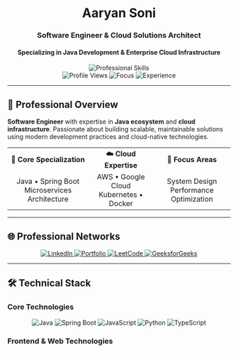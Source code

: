 <h1 align="center">Aaryan Soni</h1>
<h3 align="center">Software Engineer & Cloud Solutions Architect</h3>
<h4 align="center">Specializing in Java Development & Enterprise Cloud Infrastructure</h4>

<div align="center">
  <img src="https://readme-typing-svg.demolab.com?font=JetBrains+Mono&size=22&duration=3000&pause=1000&color=2E8B57&center=true&vCenter=true&width=600&height=50&lines=Enterprise+Java+Development;Cloud+Infrastructure+%26+DevOps;Scalable+System+Architecture;Continuous+Integration+%26+Deployment" alt="Professional Skills" />
</div>

<div align="center">
  <img src="https://komarev.com/ghpvc/?username=aaryann20&label=Profile%20Views&color=2e8b57&style=flat-square" alt="Profile Views" />
  <img src="https://img.shields.io/badge/Focus-Backend%20Development-2e8b57?style=flat-square" alt="Focus" />
  <img src="https://img.shields.io/badge/Experience-3%2B%20Years-2e8b57?style=flat-square" alt="Experience" />
</div>

---

## 🎯 Professional Overview

**Software Engineer** with expertise in **Java ecosystem** and **cloud infrastructure**. Passionate about building scalable, maintainable solutions using modern development practices and cloud-native technologies.

<table align="center">
  <tr>
    <td align="center"><strong>🔧 Core Specialization</strong></td>
    <td align="center"><strong>☁️ Cloud Expertise</strong></td>
    <td align="center"><strong>🚀 Focus Areas</strong></td>
  </tr>
  <tr>
    <td align="center">Java • Spring Boot<br/>Microservices Architecture</td>
    <td align="center">AWS • Google Cloud<br/>Kubernetes • Docker</td>
    <td align="center">System Design<br/>Performance Optimization</td>
  </tr>
</table>

---

## 🌐 Professional Networks

<div align="center">
  <a href="https://www.linkedin.com/in/aaryan-soni2004/" target="_blank">
    <img src="https://img.shields.io/badge/LinkedIn-Connect-0077B5?style=for-the-badge&logo=linkedin&logoColor=white" alt="LinkedIn"/>
  </a>
  <a href="https://final-fortfolio-website.vercel.app/" target="_blank">
    <img src="https://img.shields.io/badge/Portfolio-View%20Work-FF5722?style=for-the-badge&logo=firefox&logoColor=white" alt="Portfolio"/>
  </a>
  <a href="https://www.leetcode.com/soniaaryan2020" target="_blank">
    <img src="https://img.shields.io/badge/LeetCode-Problem%20Solving-FFA116?style=for-the-badge&logo=leetcode&logoColor=black" alt="LeetCode"/>
  </a>
  <a href="https://auth.geeksforgeeks.org/user/soniaaryxiq7" target="_blank">
    <img src="https://img.shields.io/badge/GeeksforGeeks-Technical%20Articles-2F8D46?style=for-the-badge&logo=geeksforgeeks&logoColor=white" alt="GeeksforGeeks"/>
  </a>
</div>

---

## 🛠️ Technical Stack

### **Core Technologies**
<div align="center">
  <img src="https://img.shields.io/badge/Java-ED8B00?style=for-the-badge&logo=openjdk&logoColor=white" alt="Java"/>
  <img src="https://img.shields.io/badge/Spring%20Boot-6DB33F?style=for-the-badge&logo=spring&logoColor=white" alt="Spring Boot"/>
  <img src="https://img.shields.io/badge/JavaScript-F7DF1E?style=for-the-badge&logo=javascript&logoColor=black" alt="JavaScript"/>
  <img src="https://img.shields.io/badge/Python-3776AB?style=for-the-badge&logo=python&logoColor=white" alt="Python"/>
  <img src="https://img.shields.io/badge/TypeScript-007ACC?style=for-the-badge&logo=typescript&logoColor=white" alt="TypeScript"/>
</div>

### **Frontend & Web Technologies**
<div align="center">
  <img src="https://img.shields.io/badge/
